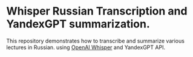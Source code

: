# Whisper Russian Transcription and YandexGPT summarization.

This repository demonstrates how to transcribe and summarize various lectures in Russian.
using [OpenAI Whisper](https://github.com/openai/whisper) and YandexGPT API.
